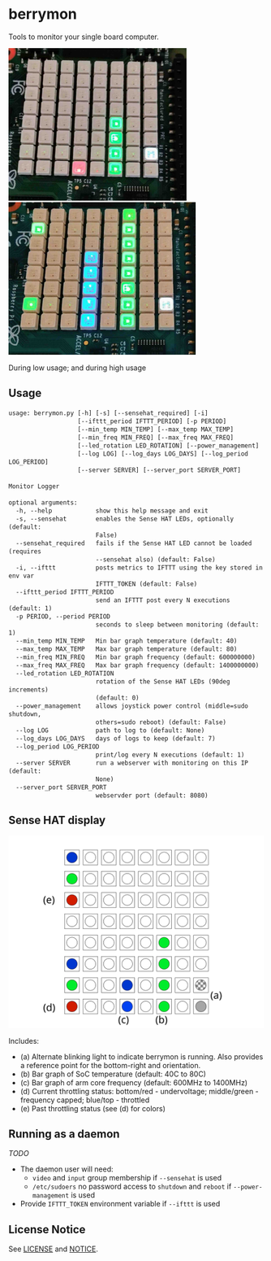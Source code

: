 # berrymon

Tools to monitor your single board computer.

<img src="./imgs/photo-low-use-c.jpg" height="300"/> <img src="./imgs/photo-high-use-c.jpg" height="300"/>

During low usage; and during high usage

## Usage
````
usage: berrymon.py [-h] [-s] [--sensehat_required] [-i]
                   [--ifttt_period IFTTT_PERIOD] [-p PERIOD]
                   [--min_temp MIN_TEMP] [--max_temp MAX_TEMP]
                   [--min_freq MIN_FREQ] [--max_freq MAX_FREQ]
                   [--led_rotation LED_ROTATION] [--power_management]
                   [--log LOG] [--log_days LOG_DAYS] [--log_period LOG_PERIOD]
                   [--server SERVER] [--server_port SERVER_PORT]

Monitor Logger

optional arguments:
  -h, --help            show this help message and exit
  -s, --sensehat        enables the Sense HAT LEDs, optionally (default:
                        False)
  --sensehat_required   fails if the Sense HAT LED cannot be loaded (requires
                        --sensehat also) (default: False)
  -i, --ifttt           posts metrics to IFTTT using the key stored in env var
                        IFTTT_TOKEN (default: False)
  --ifttt_period IFTTT_PERIOD
                        send an IFTTT post every N executions (default: 1)
  -p PERIOD, --period PERIOD
                        seconds to sleep between monitoring (default: 1)
  --min_temp MIN_TEMP   Min bar graph temperature (default: 40)
  --max_temp MAX_TEMP   Max bar graph temperature (default: 80)
  --min_freq MIN_FREQ   Min bar graph frequency (default: 600000000)
  --max_freq MAX_FREQ   Max bar graph frequency (default: 1400000000)
  --led_rotation LED_ROTATION
                        rotation of the Sense HAT LEDs (90deg increments)
                        (default: 0)
  --power_management    allows joystick power control (middle=sudo shutdown,
                        others=sudo reboot) (default: False)
  --log LOG             path to log to (default: None)
  --log_days LOG_DAYS   days of logs to keep (default: 7)
  --log_period LOG_PERIOD
                        print/log every N executions (default: 1)
  --server SERVER       run a webserver with monitoring on this IP (default:
                        None)
  --server_port SERVER_PORT
                        webservder port (default: 8080)
````

## Sense HAT display

<img src="./imgs/leds.svg" />

Includes:

* (a) Alternate blinking light to indicate berrymon is running.  Also provides a reference point for the bottom-right and orientation.
* (b) Bar graph of SoC temperature (default: 40C to 80C)
* (c) Bar graph of arm core frequency (default: 600MHz to 1400MHz)
* (d) Current throttling status: bottom/red - undervoltage; middle/green - frequency capped; blue/top - throttled  
* (e) Past throttling status (see (d) for colors)

## Running as a daemon

_TODO_

* The daemon user will need:
  * `video` and `input` group membership if `--sensehat` is used
  * `/etc/sudoers` no password access to `shutdown` and `reboot` if `--power-management` is used
* Provide `IFTTT_TOKEN` environment variable if `--ifttt` is used


## License Notice
See [LICENSE](LICENSE) and [NOTICE](NOTICE).
